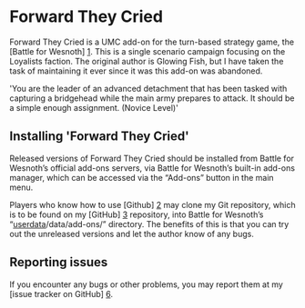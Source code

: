 Forward They Cried
=====================

Forward They Cried is a UMC add-on for the turn-based strategy game, the [Battle for Wesnoth] [1].
This is a single scenario campaign focusing on the Loyalists faction.
The original author is Glowing Fish, but I have taken the task of maintaining it ever since it was this add-on was abandoned.

'You are the leader of an advanced detachment that has been tasked with capturing a bridgehead while the main army prepares to attack. It should be a simple enough assignment. (Novice Level)'

[1]: <https://www.wesnoth.org>

Installing 'Forward They Cried'
--------------------------------------------------------------------------------
Released versions of Forward They Cried should be installed from Battle for Wesnoth’s
official add-ons servers, via Battle for Wesnoth’s built-in add-ons manager,
which can be accessed via the “Add-ons” button in the main menu.

Players who know how to use [Github] [2] may clone my Git repository, which is to
be found on my [GitHub] [3] repository, into Battle for Wesnoth’s
“[userdata][4]/data/add-ons/” directory.
The benefits of this is that you can try out the unreleased versions and let the author know of any bugs.

[2]: <https://github.com>
[3]: <https://github.com/knyghtmare/Forward_They_Cried>
[4]: <http://wiki.wesnoth.org/EditingWesnoth#Where_is_my_user_data_directory.3F>

Reporting issues
--------------------------------------------------------------------------------
If you encounter any bugs or other problems, you may report them at my [issue
tracker on GitHub] [6].

[6]: <https://github.com/knyghtmare/Forward_They_Cried/issues>
